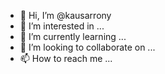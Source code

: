 - 👋 Hi, I’m @kausarrony
- 👀 I’m interested in ...
- 🌱 I’m currently learning ...
- 💞️ I’m looking to collaborate on ...
- 📫 How to reach me ...

<!---
kausarrony/kausarrony is a ✨ special ✨ repository because its `README.md` (this file) appears on your GitHub profile.
You can click the Preview link to take a look at your changes.
--->
